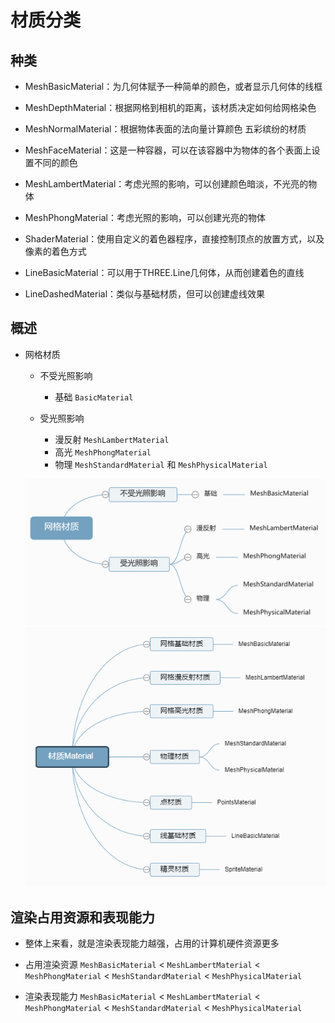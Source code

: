 # 材质分类

## 种类

+ MeshBasicMaterial：为几何体赋予一种简单的颜色，或者显示几何体的线框
+ MeshDepthMaterial：根据网格到相机的距离，该材质决定如何给网格染色
+ MeshNormalMaterial：根据物体表面的法向量计算颜色 五彩缤纷的材质
+ MeshFaceMaterial：这是一种容器，可以在该容器中为物体的各个表面上设置不同的颜色
+ MeshLambertMaterial：考虑光照的影响，可以创建颜色暗淡，不光亮的物体
+ MeshPhongMaterial：考虑光照的影响，可以创建光亮的物体
+ ShaderMaterial：使用自定义的着色器程序，直接控制顶点的放置方式，以及像素的着色方式

+ LineBasicMaterial：可以用于THREE.Line几何体，从而创建着色的直线
+ LineDashedMaterial：类似与基础材质，但可以创建虚线效果

## 概述

+ 网格材质

  + 不受光照影响

    + 基础 `BasicMaterial`

  + 受光照影响

    + 漫反射 `MeshLambertMaterial`
    + 高光 `MeshPhongMaterial`
    + 物理 `MeshStandardMaterial` 和 `MeshPhysicalMaterial`

  ![网络材质](./images/网络材质.jpg)
  ![材质Material](./images/材质Material.png)

## 渲染占用资源和表现能力

+ 整体上来看，就是渲染表现能力越强，占用的计算机硬件资源更多

+ 占用渲染资源 `MeshBasicMaterial` < `MeshLambertMaterial` < `MeshPhongMaterial` < `MeshStandardMaterial` < `MeshPhysicalMaterial`

+ 渲染表现能力 `MeshBasicMaterial` < `MeshLambertMaterial` < `MeshPhongMaterial` < `MeshStandardMaterial` < `MeshPhysicalMaterial`

